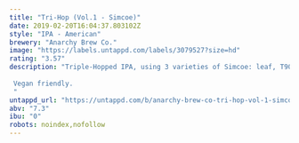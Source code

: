 ```yaml
---
title: "Tri-Hop (Vol.1 - Simcoe)"
date: 2019-02-20T16:04:37.803102Z
style: "IPA - American"
brewery: "Anarchy Brew Co."
image: "https://labels.untappd.com/labels/3079527?size=hd"
rating: "3.57"
description: "Triple-Hopped IPA, using 3 varieties of Simcoe: leaf, T90 + Cryo.  Vegan friendly.  "
untappd_url: "https://untappd.com/b/anarchy-brew-co-tri-hop-vol-1-simcoe/3079527"
abv: "7.3"
ibu: "0"
robots: noindex,nofollow
---
```

